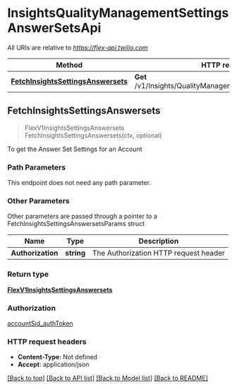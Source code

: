 # InsightsQualityManagementSettingsAnswerSetsApi

All URIs are relative to *https://flex-api.twilio.com*

Method | HTTP request | Description
------------- | ------------- | -------------
[**FetchInsightsSettingsAnswersets**](InsightsQualityManagementSettingsAnswerSetsApi.md#FetchInsightsSettingsAnswersets) | **Get** /v1/Insights/QualityManagement/Settings/AnswerSets | 



## FetchInsightsSettingsAnswersets

> FlexV1InsightsSettingsAnswersets FetchInsightsSettingsAnswersets(ctx, optional)



To get the Answer Set Settings for an Account

### Path Parameters

This endpoint does not need any path parameter.

### Other Parameters

Other parameters are passed through a pointer to a FetchInsightsSettingsAnswersetsParams struct


Name | Type | Description
------------- | ------------- | -------------
**Authorization** | **string** | The Authorization HTTP request header

### Return type

[**FlexV1InsightsSettingsAnswersets**](FlexV1InsightsSettingsAnswersets.md)

### Authorization

[accountSid_authToken](../README.md#accountSid_authToken)

### HTTP request headers

- **Content-Type**: Not defined
- **Accept**: application/json

[[Back to top]](#) [[Back to API list]](../README.md#documentation-for-api-endpoints)
[[Back to Model list]](../README.md#documentation-for-models)
[[Back to README]](../README.md)

